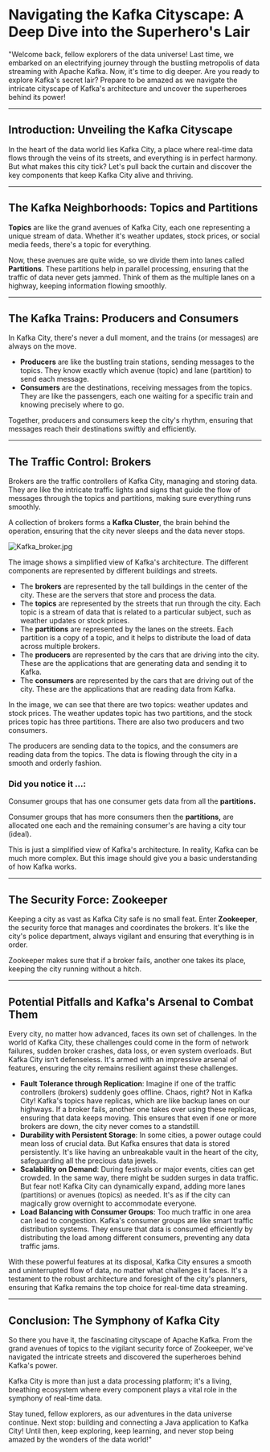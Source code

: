 # Navigating the Kafka Cityscape: A Deep Dive into the Superhero's Lair

"Welcome back, fellow explorers of the data universe! Last time, we embarked on an electrifying journey through the bustling metropolis of data streaming with Apache Kafka. Now, it's time to dig deeper. Are you ready to explore Kafka's secret lair? Prepare to be amazed as we navigate the intricate cityscape of Kafka's architecture and uncover the superheroes behind its power!

---

## **Introduction: Unveiling the Kafka Cityscape**

In the heart of the data world lies Kafka City, a place where real-time data flows through the veins of its streets, and everything is in perfect harmony. But what makes this city tick? Let's pull back the curtain and discover the key components that keep Kafka City alive and thriving.

---

## **The Kafka Neighborhoods: Topics and Partitions**

**Topics** are like the grand avenues of Kafka City, each one representing a unique stream of data. Whether it's weather updates, stock prices, or social media feeds, there's a topic for everything.

Now, these avenues are quite wide, so we divide them into lanes called **Partitions**. These partitions help in parallel processing, ensuring that the traffic of data never gets jammed. Think of them as the multiple lanes on a highway, keeping information flowing smoothly.

---

## **The Kafka Trains: Producers and Consumers**

In Kafka City, there's never a dull moment, and the trains (or messages) are always on the move.

- **Producers** are like the bustling train stations, sending messages to the topics. They know exactly which avenue (topic) and lane (partition) to send each message.
- **Consumers** are the destinations, receiving messages from the topics. They are like the passengers, each one waiting for a specific train and knowing precisely where to go.

Together, producers and consumers keep the city's rhythm, ensuring that messages reach their destinations swiftly and efficiently.

---

## **The Traffic Control: Brokers**

Brokers are the traffic controllers of Kafka City, managing and storing data. They are like the intricate traffic lights and signs that guide the flow of messages through the topics and partitions, making sure everything runs smoothly.

A collection of brokers forms a **Kafka Cluster**, the brain behind the operation, ensuring that the city never sleeps and the data never stops.

![Kafka_broker.jpg](https://prod-files-secure.s3.us-west-2.amazonaws.com/e2aaa3f2-e934-4239-a2e8-4a3196500a37/3a9e4692-ca48-455b-8d96-9b777a37de1a/Kafka_broker.jpg)

The image shows a simplified view of Kafka's architecture. The different components are represented by different buildings and streets.

- The **brokers** are represented by the tall buildings in the center of the city. These are the servers that store and process the data.
- The **topics** are represented by the streets that run through the city. Each topic is a stream of data that is related to a particular subject, such as weather updates or stock prices.
- The **partitions** are represented by the lanes on the streets. Each partition is a copy of a topic, and it helps to distribute the load of data across multiple brokers.
- The **producers** are represented by the cars that are driving into the city. These are the applications that are generating data and sending it to Kafka.
- The **consumers** are represented by the cars that are driving out of the city. These are the applications that are reading data from Kafka.

In the image, we can see that there are two topics: weather updates and stock prices. The weather updates topic has two partitions, and the stock prices topic has three partitions. There are also two producers and two consumers.

The producers are sending data to the topics, and the consumers are reading data from the topics. The data is flowing through the city in a smooth and orderly fashion. 

### Did you notice it …:

Consumer groups that has one consumer gets data from all the **partitions.**

Consumer groups that has more consumers then the **partitions,** are allocated one each and the remaining consumer's are having a city tour (ideal).

This is just a simplified view of Kafka's architecture. In reality, Kafka can be much more complex. But this image should give you a basic understanding of how Kafka works.

---

## **The Security Force: Zookeeper**

Keeping a city as vast as Kafka City safe is no small feat. Enter **Zookeeper**, the security force that manages and coordinates the brokers. It's like the city's police department, always vigilant and ensuring that everything is in order.

Zookeeper makes sure that if a broker fails, another one takes its place, keeping the city running without a hitch.

---

## **Potential Pitfalls and Kafka's Arsenal to Combat Them**

Every city, no matter how advanced, faces its own set of challenges. In the world of Kafka City, these challenges could come in the form of network failures, sudden broker crashes, data loss, or even system overloads. But Kafka City isn’t defenseless. It's armed with an impressive arsenal of features, ensuring the city remains resilient against these challenges.

- **Fault Tolerance through Replication**: Imagine if one of the traffic controllers (brokers) suddenly goes offline. Chaos, right? Not in Kafka City! Kafka's topics have replicas, which are like backup lanes on our highways. If a broker fails, another one takes over using these replicas, ensuring that data keeps moving. This ensures that even if one or more brokers are down, the city never comes to a standstill.
- **Durability with Persistent Storage**: In some cities, a power outage could mean loss of crucial data. But Kafka ensures that data is stored persistently. It's like having an unbreakable vault in the heart of the city, safeguarding all the precious data jewels.
- **Scalability on Demand**: During festivals or major events, cities can get crowded. In the same way, there might be sudden surges in data traffic. But fear not! Kafka City can dynamically expand, adding more lanes (partitions) or avenues (topics) as needed. It's as if the city can magically grow overnight to accommodate everyone.
- **Load Balancing with Consumer Groups**: Too much traffic in one area can lead to congestion. Kafka's consumer groups are like smart traffic distribution systems. They ensure that data is consumed efficiently by distributing the load among different consumers, preventing any data traffic jams.

With these powerful features at its disposal, Kafka City ensures a smooth and uninterrupted flow of data, no matter what challenges it faces. It's a testament to the robust architecture and foresight of the city's planners, ensuring that Kafka remains the top choice for real-time data streaming.

---

## **Conclusion: The Symphony of Kafka City**

So there you have it, the fascinating cityscape of Apache Kafka. From the grand avenues of topics to the vigilant security force of Zookeeper, we've navigated the intricate streets and discovered the superheroes behind Kafka's power.

Kafka City is more than just a data processing platform; it's a living, breathing ecosystem where every component plays a vital role in the symphony of real-time data.

Stay tuned, fellow explorers, as our adventures in the data universe continue. Next stop: building and connecting a Java application to Kafka City! Until then, keep exploring, keep learning, and never stop being amazed by the wonders of the data world!"